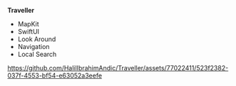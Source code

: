 **Traveller**

- MapKit
- SwiftUI
- Look Around
- Navigation
- Local Search



https://github.com/HalilIbrahimAndic/Traveller/assets/77022411/523f2382-037f-4553-bf54-e63052a3eefe


